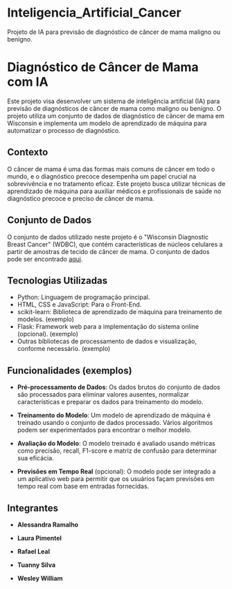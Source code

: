 # Inteligencia_Artificial_Cancer
Projeto de IA para previsão de diagnóstico de câncer de mama maligno ou benigno.

# Diagnóstico de Câncer de Mama com IA

Este projeto visa desenvolver um sistema de inteligência artificial (IA) para previsão de diagnósticos de câncer de mama como maligno ou benigno. O projeto utiliza um conjunto de dados de diagnóstico de câncer de mama em Wisconsin e implementa um modelo de aprendizado de máquina para automatizar o processo de diagnóstico.

## Contexto

O câncer de mama é uma das formas mais comuns de câncer em todo o mundo, e o diagnóstico precoce desempenha um papel crucial na sobrevivência e no tratamento eficaz. Este projeto busca utilizar técnicas de aprendizado de máquina para auxiliar médicos e profissionais de saúde no diagnóstico precoce e preciso de câncer de mama.

## Conjunto de Dados

O conjunto de dados utilizado neste projeto é o "Wisconsin Diagnostic Breast Cancer" (WDBC), que contém características de núcleos celulares a partir de amostras de tecido de câncer de mama. O conjunto de dados pode ser encontrado [aqui](https://www.kaggle.com/datasets/utkarshx27/breast-cancer-wisconsin-diagnostic-dataset).

## Tecnologias Utilizadas

- Python: Linguagem de programação principal.
- HTML, CSS e JavaScript: Para o Front-End.
- scikit-learn: Biblioteca de aprendizado de máquina para treinamento de modelos. (exemplo)
- Flask: Framework web para a implementação do sistema online (opcional). (exemplo)
- Outras bibliotecas de processamento de dados e visualização, conforme necessário. (exemplo)

## Funcionalidades (exemplos)

- **Pré-processamento de Dados**: Os dados brutos do conjunto de dados são processados para eliminar valores ausentes, normalizar características e preparar os dados para treinamento do modelo.

- **Treinamento do Modelo**: Um modelo de aprendizado de máquina é treinado usando o conjunto de dados processado. Vários algoritmos podem ser experimentados para encontrar o melhor modelo.

- **Avaliação do Modelo**: O modelo treinado é avaliado usando métricas como precisão, recall, F1-score e matriz de confusão para determinar sua eficácia.

- **Previsões em Tempo Real** (opcional): O modelo pode ser integrado a um aplicativo web para permitir que os usuários façam previsões em tempo real com base em entradas fornecidas.

## Integrantes

- **Alessandra Ramalho**

- **Laura Pimentel**

- **Rafael Leal**

- **Tuanny Silva**

- **Wesley William**